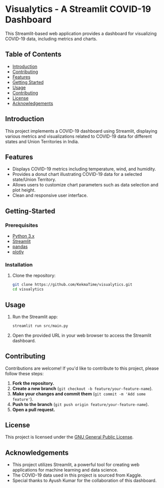 # Visualytics - A Streamlit COVID-19 Dashboard

This Streamlit-based web application provides a dashboard for visualizing COVID-19 data, including metrics and charts.

## Table of Contents

- [Introduction](#introduction)
- [Contributing](#contributing)
- [Features](#features)
- [Getting Started](#getting-started)
- [Usage](#usage)
- [Contributing](#contributing)
- [License](#license)
- [Acknowledgements](#acknowledgements)

## Introduction

This project implements a COVID-19 dashboard using Streamlit, displaying various metrics and visualizations related to COVID-19 data for different states and Union Territories in India.

## Features

- Displays COVID-19 metrics including temperature, wind, and humidity.
- Provides a donut chart illustrating COVID-19 data for a selected state/Union Territory.
- Allows users to customize chart parameters such as data selection and plot height.
- Clean and responsive user interface.

## Getting-Started

### Prerequisites

- [Python 3.x](https://www.python.org/doc/)
- [Streamlit](https://docs.streamlit.io/)
- [pandas](https://pandas.pydata.org/docs/)
- [plotly](https://github.com/plotly/plotly.py)

### Installation

1. Clone the repository:

   ```bash
   git clone https://github.com/KekmaTime/visualytics.git
   cd visualytics

## Usage

1. Run the Streamlit app:

    ```bash
    streamlit run src/main.py
    ```

2. Open the provided URL in your web browser to access the Streamlit dashboard.

## Contributing

Contributions are welcome! If you'd like to contribute to this project, please follow these steps:

1. **Fork the repository.**
2. **Create a new branch** (`git checkout -b feature/your-feature-name`).
3. **Make your changes and commit them** (`git commit -m 'Add some feature'`).
4. **Push to the branch** (`git push origin feature/your-feature-name`).
5. **Open a pull request.**

## License

This project is licensed under the [GNU General Public License](https://github.com/KekmaTime/visualytics/blob/main/LICENSE).

## Acknowledgements

- This project utilizes Streamlit, a powerful tool for creating web applications for machine learning and data science.
- The COVID-19 data used in this project is sourced from Kaggle.
- Special thanks to Ayush Kumar for the collaboration of this dashboard.
